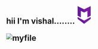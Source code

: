 <h2> hii I'm vishal........</h2?

 
![alt text](https://github.com/adam-p/markdown-here/raw/master/src/common/images/icon48.png "Logo Title Text 1")
 
 ![myfile](https://www.reactiongifs.us/wp-content/uploads/2013/10/nuh_uh_conan_obrien.gif)
 
